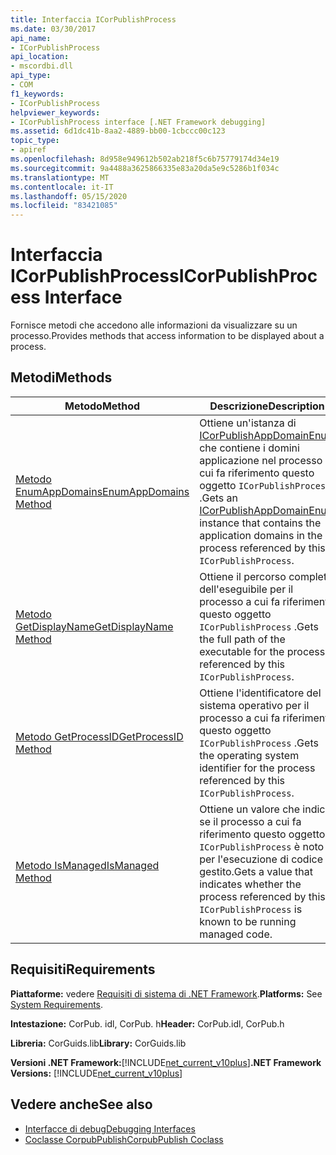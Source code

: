 ```yaml
---
title: Interfaccia ICorPublishProcess
ms.date: 03/30/2017
api_name:
- ICorPublishProcess
api_location:
- mscordbi.dll
api_type:
- COM
f1_keywords:
- ICorPublishProcess
helpviewer_keywords:
- ICorPublishProcess interface [.NET Framework debugging]
ms.assetid: 6d1dc41b-8aa2-4889-bb00-1cbccc00c123
topic_type:
- apiref
ms.openlocfilehash: 8d958e949612b502ab218f5c6b75779174d34e19
ms.sourcegitcommit: 9a4488a3625866335e83a20da5e9c5286b1f034c
ms.translationtype: MT
ms.contentlocale: it-IT
ms.lasthandoff: 05/15/2020
ms.locfileid: "83421085"
---
```

# <a name="icorpublishprocess-interface"></a><span data-ttu-id="9c04f-102">Interfaccia ICorPublishProcess</span><span class="sxs-lookup"><span data-stu-id="9c04f-102">ICorPublishProcess Interface</span></span>
<span data-ttu-id="9c04f-103">Fornisce metodi che accedono alle informazioni da visualizzare su un processo.</span><span class="sxs-lookup"><span data-stu-id="9c04f-103">Provides methods that access information to be displayed about a process.</span></span>  
  
## <a name="methods"></a><span data-ttu-id="9c04f-104">Metodi</span><span class="sxs-lookup"><span data-stu-id="9c04f-104">Methods</span></span>  
  
|<span data-ttu-id="9c04f-105">Metodo</span><span class="sxs-lookup"><span data-stu-id="9c04f-105">Method</span></span>|<span data-ttu-id="9c04f-106">Descrizione</span><span class="sxs-lookup"><span data-stu-id="9c04f-106">Description</span></span>|  
|------------|-----------------|  
|[<span data-ttu-id="9c04f-107">Metodo EnumAppDomains</span><span class="sxs-lookup"><span data-stu-id="9c04f-107">EnumAppDomains Method</span></span>](icorpublishprocess-enumappdomains-method.md)|<span data-ttu-id="9c04f-108">Ottiene un'istanza di [ICorPublishAppDomainEnum](icorpublishappdomainenum-interface.md) che contiene i domini applicazione nel processo a cui fa riferimento questo oggetto `ICorPublishProcess` .</span><span class="sxs-lookup"><span data-stu-id="9c04f-108">Gets an [ICorPublishAppDomainEnum](icorpublishappdomainenum-interface.md) instance that contains the application domains in the process referenced by this `ICorPublishProcess`.</span></span>|  
|[<span data-ttu-id="9c04f-109">Metodo GetDisplayName</span><span class="sxs-lookup"><span data-stu-id="9c04f-109">GetDisplayName Method</span></span>](icorpublishprocess-getdisplayname-method.md)|<span data-ttu-id="9c04f-110">Ottiene il percorso completo dell'eseguibile per il processo a cui fa riferimento questo oggetto `ICorPublishProcess` .</span><span class="sxs-lookup"><span data-stu-id="9c04f-110">Gets the full path of the executable for the process referenced by this `ICorPublishProcess`.</span></span>|  
|[<span data-ttu-id="9c04f-111">Metodo GetProcessID</span><span class="sxs-lookup"><span data-stu-id="9c04f-111">GetProcessID Method</span></span>](icorpublishprocess-getprocessid-method.md)|<span data-ttu-id="9c04f-112">Ottiene l'identificatore del sistema operativo per il processo a cui fa riferimento questo oggetto `ICorPublishProcess` .</span><span class="sxs-lookup"><span data-stu-id="9c04f-112">Gets the operating system identifier for the process referenced by this `ICorPublishProcess`.</span></span>|  
|[<span data-ttu-id="9c04f-113">Metodo IsManaged</span><span class="sxs-lookup"><span data-stu-id="9c04f-113">IsManaged Method</span></span>](icorpublishprocess-ismanaged-method.md)|<span data-ttu-id="9c04f-114">Ottiene un valore che indica se il processo a cui fa riferimento questo oggetto `ICorPublishProcess` è noto per l'esecuzione di codice gestito.</span><span class="sxs-lookup"><span data-stu-id="9c04f-114">Gets a value that indicates whether the process referenced by this `ICorPublishProcess` is known to be running managed code.</span></span>|  
  
## <a name="requirements"></a><span data-ttu-id="9c04f-115">Requisiti</span><span class="sxs-lookup"><span data-stu-id="9c04f-115">Requirements</span></span>  
 <span data-ttu-id="9c04f-116">**Piattaforme:** vedere [Requisiti di sistema di .NET Framework](../../get-started/system-requirements.md).</span><span class="sxs-lookup"><span data-stu-id="9c04f-116">**Platforms:** See [System Requirements](../../get-started/system-requirements.md).</span></span>  
  
 <span data-ttu-id="9c04f-117">**Intestazione:** CorPub. idl, CorPub. h</span><span class="sxs-lookup"><span data-stu-id="9c04f-117">**Header:** CorPub.idl, CorPub.h</span></span>  
  
 <span data-ttu-id="9c04f-118">**Libreria:** CorGuids.lib</span><span class="sxs-lookup"><span data-stu-id="9c04f-118">**Library:** CorGuids.lib</span></span>  
  
 <span data-ttu-id="9c04f-119">**Versioni .NET Framework:**[!INCLUDE[net_current_v10plus](../../../../includes/net-current-v10plus-md.md)]</span><span class="sxs-lookup"><span data-stu-id="9c04f-119">**.NET Framework Versions:** [!INCLUDE[net_current_v10plus](../../../../includes/net-current-v10plus-md.md)]</span></span>  
  
## <a name="see-also"></a><span data-ttu-id="9c04f-120">Vedere anche</span><span class="sxs-lookup"><span data-stu-id="9c04f-120">See also</span></span>

- [<span data-ttu-id="9c04f-121">Interfacce di debug</span><span class="sxs-lookup"><span data-stu-id="9c04f-121">Debugging Interfaces</span></span>](debugging-interfaces.md)
- [<span data-ttu-id="9c04f-122">Coclasse CorpubPublish</span><span class="sxs-lookup"><span data-stu-id="9c04f-122">CorpubPublish Coclass</span></span>](corpubpublish-coclass.md)
